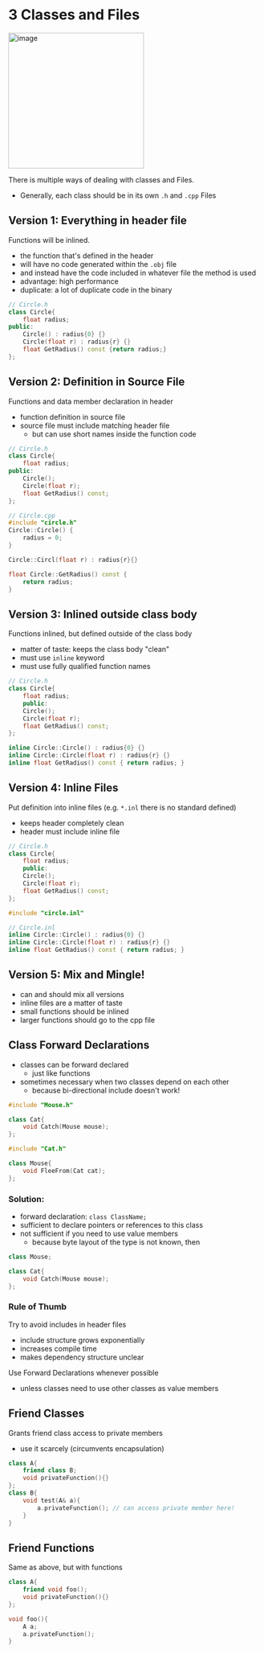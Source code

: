 # 3 Classes and Files

<img width="270" alt="image" src="https://user-images.githubusercontent.com/7360266/226562162-90e9afce-3b48-4cf0-850e-8000339f0afc.png">


There is multiple ways of dealing with classes and Files.
- Generally, each class should be in its own `.h` and `.cpp` Files

## Version 1: Everything in header file
Functions will be inlined.
- the function that's defined in the header
- will have no code generated within the `.obj` file
- and instead have the code included in whatever file the method is used
- advantage: high performance
- duplicate: a lot of duplicate code in the binary
```cpp
// Circle.h
class Circle{
	float radius;
public:
	Circle() : radius{0} {}
	Circle(float r) : radius{r} {}
	float GetRadius() const {return radius;}
};
```

## Version 2: Definition in Source File
Functions and data member declaration in header
- function definition in source file
- source file must include matching header file
  - but can use short names inside the function code

```cpp
// Circle.h
class Circle{
	float radius;
public:
	Circle();
	Circle(float r);
	float GetRadius() const;
};
```

```cpp
// Circle.cpp
#include "circle.h"
Circle::Circle() {
	radius = 0;
}

Circle::Circl(float r) : radius{r}{}

float Circle::GetRadius() const {
	return radius;
}
```

## Version 3: Inlined outside class body
Functions inlined, but defined outside of the class body
- matter of taste: keeps the class body "clean"
- must use `inline` keyword
- must use fully qualified function names

```cpp
// Circle.h
class Circle{
	float radius;
	public:
	Circle();
	Circle(float r);
	float GetRadius() const;
};

inline Circle::Circle() : radius{0} {}
inline Circle::Circle(float r) : radius{r} {}
inline float GetRadius() const { return radius; }
```

## Version 4: Inline Files
Put definition into inline files (e.g. `*.inl` there is no standard defined)
- keeps header completely clean
- header must include inline file

```cpp
// Circle.h
class Circle{
	float radius;
	public:
	Circle();
	Circle(float r);
	float GetRadius() const;
};

#include "circle.inl"
```

```cpp
// Circle.inl
inline Circle::Circle() : radius{0} {}
inline Circle::Circle(float r) : radius{r} {}
inline float GetRadius() const { return radius; }
```

## Version 5: Mix and Mingle!
- can and should mix all versions
- inline files are a matter of taste
- small functions should be inlined
- larger functions should go to the cpp file


## Class Forward Declarations
- classes can be forward declared
  - just like functions
- sometimes necessary when two classes depend on each other
  - because bi-directional include doesn't work!

```cpp
#include "Mouse.h"

class Cat{
	void Catch(Mouse mouse);
};
```

```cpp
#include "Cat.h"

class Mouse{
	void FleeFrom(Cat cat);
};
```

### Solution:
- forward declaration: `class ClassName;`
- sufficient to declare pointers or references to this class
- not sufficient if you need to use value members
  - because byte layout of the type is not known, then

```cpp
class Mouse;

class Cat{
	void Catch(Mouse mouse);
};
```

### Rule of Thumb
Try to avoid includes in header files
- include structure grows exponentially
- increases compile time
- makes dependency structure unclear

Use Forward Declarations whenever possible
- unless classes need to use other classes as value members

## Friend Classes
Grants friend class access to private members
- use it scarcely (circumvents encapsulation)
```cpp
class A{
	friend class B;
	void privateFunction(){}
};
class B{
	void test(A& a){
		a.privateFunction(); // can access private member here!
	}
}
```

## Friend Functions
Same as above, but with functions
```cpp
class A{
	friend void foo();
	void privateFunction(){}
};

void foo(){
	A a;
	a.privateFunction();
}
```
